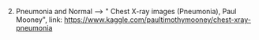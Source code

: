 

2) Pneumonia and Normal --> " Chest X-ray images (Pneumonia), Paul Mooney", link: https://www.kaggle.com/paultimothymooney/chest-xray-pneumonia

